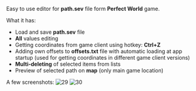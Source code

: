 Easy to use editor for **path.sev** file form **Perfect World** game.

What it has:
- Load and save **path.sev** file
- **All** values editing
- Getting coordinates from game client using hotkey: **Ctrl+Z**
- Adding own offsets to **offsets.txt** file with automatic loading at app startup (used for getting coordinates in different game client versions)
- **Multi-deleting** of selected items from lists
- Preview of selected path on **map** (only main game location)

A few screenshots:
![29](https://cloud.githubusercontent.com/assets/5897241/8504401/ad74e61a-21d9-11e5-9bc7-54d46be7f6ea.PNG)
![30](https://cloud.githubusercontent.com/assets/5897241/8504402/b0b382dc-21d9-11e5-9369-c67013881b4f.PNG)
